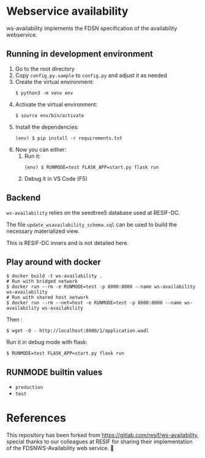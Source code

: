 # Webservice availability
ws-availability implements the FDSN specification of the availability webservice.


## Running in development environment
1. Go to the root directory
1. Copy `config.py.sample` to `config.py` and adjust it as needed
1. Create the virtual environment:
    ```
    $ python3 -m venv env
    ```
1. Activate the virtual environment:
    ```
    $ source env/bin/activate
    ```
1. Install the dependencies:
    ```
    (env) $ pip install -r requirements.txt
    ```
1. Now you can either:
    1. Run it:
        ```
        (env) $ RUNMODE=test FLASK_APP=start.py flask run
        ```
    1. Debug it in VS Code (F5)

## Backend
`ws-availability` relies on the seedtree5 database used at RESIF-DC.

The file `update_wsavailability_schema.sql` can be used to build the necessary materialized view.

This is RESIF-DC inners and is not detailed here.


## Play around with docker

```
$ docker build -t ws-availability .
# Run with bridged network
$ docker run --rm -e RUNMODE=test -p 8000:8000 --name ws-availability ws-availability
# Run with shared host network
$ docker run --rm --net=host -e RUNMODE=test -p 8000:8000 --name ws-availability ws-availability
```



Then :

```
$ wget -O - http://localhost:8000/1/application.wadl
```

Run it in debug mode with flask:

```
$ RUNMODE=test FLASK_APP=start.py flask run
```

## RUNMODE builtin values

  * `production`
  * `test`

# References
This repository has been forked from https://gitlab.com/resif/ws-availability, special thanks to our colleagues at RESIF for sharing their implementation of the FDSNWS-Availability web service. 💐